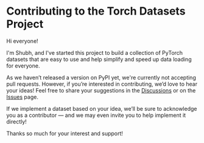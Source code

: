 # Contributing to the Torch Datasets Project

Hi everyone! 

I'm Shubh, and I've started this project to build a collection of PyTorch datasets that are easy to use and help simplify and speed up data loading for everyone.

As we haven’t released a version on PyPI yet, we're currently not accepting pull requests. However, if you’re interested in contributing, we’d love to hear your ideas! Feel free to share your suggestions in the [Discussions](#) or on the [Issues](#) page.

If we implement a dataset based on your idea, we’ll be sure to acknowledge you as a contributor — and we may even invite you to help implement it directly!

Thanks so much for your interest and support! 
